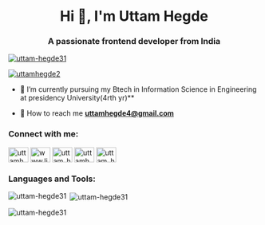 <h1 align="center">Hi 👋, I'm Uttam Hegde</h1>
<h3 align="center">A passionate frontend developer from India</h3>

<p align="left"> <a href="https://github.com/ryo-ma/github-profile-trophy"><img src="https://github-profile-trophy.vercel.app/?username=uttam-hegde31" alt="uttam-hegde31" /></a> </p>

<p align="left"> <a href="https://twitter.com/uttamhegde2" target="blank"><img src="https://img.shields.io/twitter/follow/uttamhegde2?logo=twitter&style=for-the-badge" alt="uttamhegde2" /></a> </p>

- 🌱 I’m currently pursuing my Btech in Information Science in Engineering at presidency University(4rth yr)**

- 💎 How to reach me **uttamhegde4@gmail.com**

<h3 align="left">Connect with me:</h3>
<p align="left">
<a href="https://twitter.com/uttamhegde2" target="blank"><img align="center" src="https://raw.githubusercontent.com/rahuldkjain/github-profile-readme-generator/master/src/images/icons/Social/twitter.svg" alt="uttamhegde2" height="30" width="40" /></a>
<a href="https://linkedin.com/in/www.linkedin.com/in/uttam-hegde-2623472b4" target="blank"><img align="center" src="https://raw.githubusercontent.com/rahuldkjain/github-profile-readme-generator/master/src/images/icons/Social/linked-in-alt.svg" alt="www.linkedin.com/in/uttam-hegde-2623472b4" height="30" width="40" /></a>
<a href="https://instagram.com/uttam_hegde31" target="blank"><img align="center" src="https://raw.githubusercontent.com/rahuldkjain/github-profile-readme-generator/master/src/images/icons/Social/instagram.svg" alt="uttam_hegde31" height="30" width="40" /></a>
<a href="https://www.hackerrank.com/uttamhegde4" target="blank"><img align="center" src="https://raw.githubusercontent.com/rahuldkjain/github-profile-readme-generator/master/src/images/icons/Social/hackerrank.svg" alt="uttamhegde4" height="30" width="40" /></a>
<a href="https://www.leetcode.com/uttam_hegde" target="blank"><img align="center" src="https://upload.wikimedia.org/wikipedia/commons/1/19/LeetCode_logo_black.png" alt="uttam_hegde" height="30" width="40" /></a>
</p>

<h3 align="left">Languages and Tools:</h3>
<p align="left">
<!-- Your existing language and tools icons here -->
</p>

<p><img align="left" src="https://github-readme-stats.vercel.app/api/top-langs/?username=uttam-hegde31&layout=compact&cache_seconds=1800" alt="uttam-hegde31" /></p>

<p>&nbsp;<img align="center" src="https://github-readme-stats.vercel.app/api?username=uttam-hegde31&show_icons=true&locale=en" alt="uttam-hegde31" /></p>

<p><img align="center" src="https://github-readme-streak-stats.herokuapp.com/?user=uttam-hegde31&" alt="uttam-hegde31" /></p>

